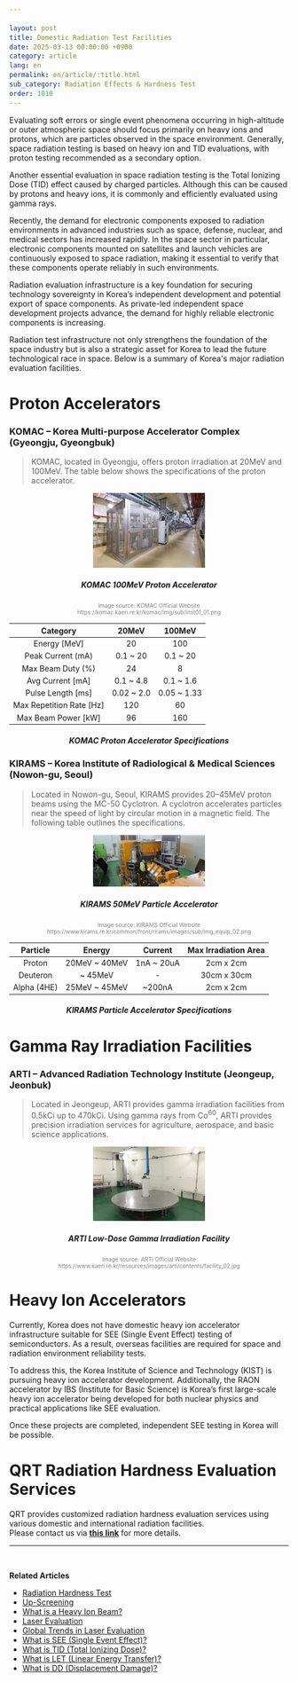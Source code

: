 ```yaml
---

layout: post
title: Domestic Radiation Test Facilities
date: 2025-03-13 00:00:00 +0900
category: article
lang: en
permalink: en/article/:title.html
sub_category: Radiation Effects & Hardness Test
order: 1010
---
```


Evaluating soft errors or single event phenomena occurring in high-altitude or outer atmospheric space should focus primarily on heavy ions and protons, which are particles observed in the space environment. Generally, space radiation testing is based on heavy ion and TID evaluations, with proton testing recommended as a secondary option.<br>

Another essential evaluation in space radiation testing is the Total Ionizing Dose (TID) effect caused by charged particles. Although this can be caused by protons and heavy ions, it is commonly and efficiently evaluated using gamma rays. <br>

Recently, the demand for electronic components exposed to radiation environments in advanced industries such as space, defense, nuclear, and medical sectors has increased rapidly. In the space sector in particular, electronic components mounted on satellites and launch vehicles are continuously exposed to space radiation, making it essential to verify that these components operate reliably in such environments. <br>

Radiation evaluation infrastructure is a key foundation for securing technology sovereignty in Korea’s independent development and potential export of space components. As private-led independent space development projects advance, the demand for highly reliable electronic components is increasing. <br>

Radiation test infrastructure not only strengthens the foundation of the space industry but is also a strategic asset for Korea to lead the future technological race in space. Below is a summary of Korea's major radiation evaluation facilities.

# Proton Accelerators

### KOMAC – Korea Multi-purpose Accelerator Complex (Gyeongju, Gyeongbuk)

> KOMAC, located in Gyeongju, offers proton irradiation at 20MeV and 100MeV. The table below shows the specifications of the proton accelerator.

<p align="center"> 
  <img src="/assets/Articles/양성자과학연구단.png" alt="KOMAC 100MeV Proton Accelerator" style="width: 40%;">
</p>

<div align="center"> 
<h5>KOMAC 100MeV Proton Accelerator</h5>
</div>
<div align="center" style="font-size: 10px; color: gray; ">
  Image source: KOMAC Official Website<br>
  https://komac.kaeri.re.kr/komac/img/sub/inst01_01.png
</div>

<div align="center">

|          Category         |    20MeV    |    100MeV    |
| :-----------------------: | :---------: | :----------: |
|       Energy \[MeV]       |      20     |      100     |
|     Peak Current (mA)     |  0.1 \~ 20  |   0.1 \~ 20  |
|     Max Beam Duty (%)     |      24     |       8      |
|     Avg Current \[mA]     |  0.1 \~ 4.8 |  0.1 \~ 1.6  |
|     Pulse Length \[ms]    | 0.02 \~ 2.0 | 0.05 \~ 1.33 |
| Max Repetition Rate \[Hz] |     120     |      60      |
|    Max Beam Power \[kW]   |      96     |      160     |

</div>
<div align="center"> 
<h5>KOMAC Proton Accelerator Specifications</h5>
</div>

### KIRAMS – Korea Institute of Radiological & Medical Sciences (Nowon-gu, Seoul)

> Located in Nowon-gu, Seoul, KIRAMS provides 20–45MeV proton beams using the MC-50 Cyclotron. A cyclotron accelerates particles near the speed of light by circular motion in a magnetic field. The following table outlines the specifications.

<p align="center"> 
  <img src="/assets/Articles/KIRAMS.png" alt="KIRAMS MC-50 Cyclotron" style="width: 40%;">
</p>

<div align="center"> 
<h5>KIRAMS 50MeV Particle Accelerator</h5>
</div>
<div align="center" style="font-size: 10px; color: gray; ">
  Image source: KIRAMS Official Website<br>
  https://www.kirams.re.kr/common/front/rirams/images/sub/img_equip_02.png
</div>

<div align="center">

|   Particle  |     Energy     |   Current   | Max Irradiation Area |
| :---------: | :------------: | :---------: | :------------------: |
|    Proton   | 20MeV \~ 40MeV | 1nA \~ 20uA |       2cm x 2cm      |
|   Deuteron  |    \~ 45MeV    |      -      |      30cm x 30cm     |
| Alpha (4HE) | 25MeV \~ 45MeV |   \~200nA   |       2cm x 2cm      |

</div>
<div align="center"> 
<h5>KIRAMS Particle Accelerator Specifications</h5>
</div>

# Gamma Ray Irradiation Facilities

### ARTI – Advanced Radiation Technology Institute (Jeongeup, Jeonbuk)

> Located in Jeongeup, ARTI provides gamma irradiation facilities from 0.5kCi up to 470kCi. Using gamma rays from Co<sup>60</sup>, ARTI provides precision irradiation services for agriculture, aerospace, and basic science applications.

<p align="center"> 
  <img src="/assets/Articles/ARTI.png" alt="ARTI Low-Dose Gamma Irradiation Facility" style="width: 40%;">
</p>

<div align="center"> 
<h5>ARTI Low-Dose Gamma Irradiation Facility</h5>
</div>
<div align="center" style="font-size: 10px; color: gray; ">
  Image source: ARTI Official Website<br>
  https://www.kaeri.re.kr/resources/images/arti/contents/facility_02.jpg
</div>

# Heavy Ion Accelerators

Currently, Korea does not have domestic heavy ion accelerator infrastructure suitable for SEE (Single Event Effect) testing of semiconductors. As a result, overseas facilities are required for space and radiation environment reliability tests.

To address this, the Korea Institute of Science and Technology (KIST) is pursuing heavy ion accelerator development. Additionally, the RAON accelerator by IBS (Institute for Basic Science) is Korea’s first large-scale heavy ion accelerator being developed for both nuclear physics and practical applications like SEE evaluation.

Once these projects are completed, independent SEE testing in Korea will be possible.

# QRT Radiation Hardness Evaluation Services

QRT provides customized radiation hardness evaluation services using various domestic and international radiation facilities.<br>
Please contact us via **[this link](https://www.qrtkr.com/kr/customer/inquiry.php)** for more details.

---

<br/>

**Related Articles**

* [Radiation Hardness Test](/en/article/3.방사선-내성-평가.html)
* [Up-Screening](/en/article/12.upScreening.html)
* [What is a Heavy Ion Beam?](/en/article/10.중이온.html)
* [Laser Evaluation](/en/article/4.레이저평가.html)
* [Global Trends in Laser Evaluation](/en/article/9.레이저평가-세계동향.html)
* [What is SEE (Single Event Effect)?](/en/article/1.-SEE.html)
* [What is TID (Total Ionizing Dose)?](/en/article/7.TID.html)
* [What is LET (Linear Energy Transfer)?](/en/article/6.LET.html)
* [What is DD (Displacement Damage)?](/en/article/18.DD.html)
